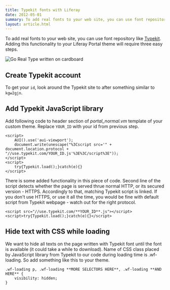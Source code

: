 ```yaml
---
title: Typekit fonts with Liferay
date: 2012-05-01
summary: To add real fonts to your web site, you can use font repository like Typekit. Adding this functionality to your Liferay Portal theme will require three easy steps.
layout: article.html
---
```


To add real fonts to your web site, you can use font repository like [Typekit](https://typekit.com/). Adding this functionality to your Liferay Portal theme will require three easy steps.

![Go Real Type written on cardboard](/images/go_real_type.jpg "Go")

## Create Typekit account

To get your `id`, look around the Typekit site to after something similar to `kgw2gjn`.

## Add Typekit JavaScript library

Add following code to header section of *portal_normal.vm* template of your custom theme. Replace `YOUR_ID` with your id from previous step.

    <script>
        AUI().use('aui-viewport');
        document.write(unescape("%3Cscript src='" + document.location.protocol + "//use.typekit.com/YOUR_ID.js'%3E%3C/script%3E"));
    </script>
    <script>
        try{Typekit.load();}catch(e){}
    </script>

There is some added functionality in this piece of code. Second line of the script detects whether the page is served thrue normal HTTP, or its secured version - HTTPS. Accordingly to that, matching Typekit script is linked. If you don't use HTTPS, or use it all the time, you would be fine with default script from Typekit webpage - watch out for the right protocol.

    <script src="//use.typekit.com/**YOUR_ID**.js"></script>
    <script>try{Typekit.load();}catch(e){}</script>

## Hide text with CSS while loading

We want to hide all texts on the page written with Typekit font until the font is available (it could take a while to download). Name of CSS class placed by JavaScript library from Typekit to our code during loading time is .wf-loading. So add something like this to your theme.

    .wf-loading p, .wf-loading **MORE SELECTORS HERE**, .wf-loading **AND HERE** {
        visibility: hidden;
    }

